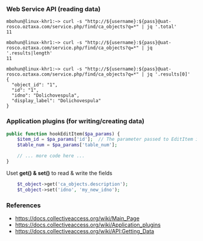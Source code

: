 ### Web Service API (reading data)
```
mbohun@linux-khr1:~> curl -s "http://${username}:${pass}@uat-rosco.oztaxa.com/service.php/find/ca_objects?q=*" | jq '.total'
11

mbohun@linux-khr1:~> curl -s "http://${username}:${pass}@uat-rosco.oztaxa.com/service.php/find/ca_objects?q=*" | jq '.results|length'
11

mbohun@linux-khr1:~> curl -s "http://${username}:${pass}@uat-rosco.oztaxa.com/service.php/find/ca_objects?q=*" | jq '.results[0]'
{
  "object_id": "1",
  "id": "1",
  "idno": "Dolichovespula",
  "display_label": "Dolichovespula"
}
```

### Application plugins (for writing/creating data)

```php
public function hookEditItem($pa_params) {
	$item_id = $pa_params['id'];  // The parameter passed to EditItem is a key'ed array of values (see below for details)
	$table_num = $pa_params['table_num'];

	// ... more code here ...
}
```

Uset **get() & set()** to read & write the fields
```php
	$t_object->get('ca_objects.description');
	$t_object->set('idno', 'my_new_idno');
```

### References
- https://docs.collectiveaccess.org/wiki/Main_Page
- https://docs.collectiveaccess.org/wiki/Application_plugins
- https://docs.collectiveaccess.org/wiki/API:Getting_Data